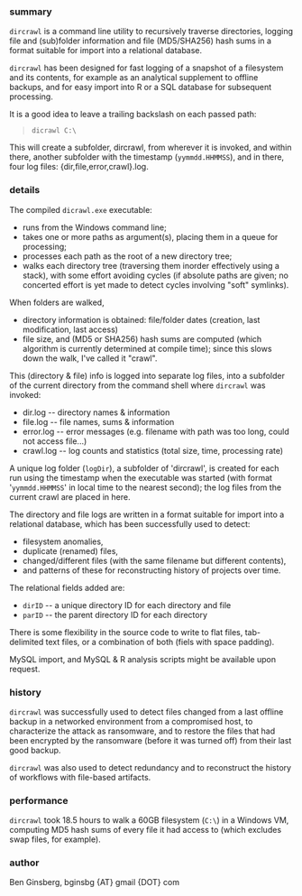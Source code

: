 ### summary

`dircrawl` is a command line utility to recursively traverse directories,
logging file and (sub)folder information and file (MD5/SHA256) hash sums
in a format suitable for import into a relational database.

`dircrawl` has been designed for fast logging of a snapshot of a filesystem
and its contents, for example as an analytical supplement to offline backups,
and for easy import into R or a SQL database for subsequent processing.

It is a good idea to leave a trailing backslash on each passed path:
> `dicrawl C:\`

This will create a subfolder, dircrawl, from wherever it is invoked,
and within there, another subfolder with the timestamp (`yymmdd.HHMMSS`),
and in there, four log files: {dir,file,error,crawl}.log.

### details

The compiled `dicrawl.exe` executable:
  * runs from the Windows command line;
  * takes one or more paths as argument(s), placing them in a queue for processing;
  * processes each path as the root of a new directory tree;
  * walks each directory tree (traversing them inorder effectively using a stack),
    with some effort avoiding cycles (if absolute paths are given;
    no concerted effort is yet made to detect cycles involving "soft" symlinks).

When folders are walked,
  * directory information is obtained:
    file/folder dates (creation, last modification, last access)
  * file size, and (MD5 or SHA256) hash sums are computed
    (which algorithm is currently determined at compile time);
    since this slows down the walk, I've called it "crawl".

This (directory & file) info is logged into separate log files,
into a subfolder of the current directory from the command shell
where `dircrawl` was invoked:
  * dir.log   -- directory names & information
  * file.log  -- file names, sums & information
  * error.log -- error messages (e.g. filename with path was too long, could not access file...)
  * crawl.log -- log counts and statistics (total size, time, processing rate)

A unique log folder (`logDir`), a subfolder of 'dircrawl', is created
for each run using the timestamp when the executable was started
(with format '`yymmdd.HHMMSS`' in local time to the nearest second);
the log files from the current crawl are placed in here.

The directory and file logs are written in a format suitable for import
into a relational database, which has been successfully used to detect:
  * filesystem anomalies,
  * duplicate (renamed) files,
  * changed/different files (with the same filename but different contents),
  * and patterns of these for reconstructing history of projects over time.

The relational fields added are:
  * `dirID` -- a unique directory ID for each directory and file
  * `parID` -- the parent directory ID for each directory

There is some flexibility in the source code to write to flat files,
tab-delimited text files, or a combination of both (fiels with space padding).

MySQL import, and MySQL & R analysis scripts might be available upon request.

### history

`dircrawl` was successfully used to detect files changed from a
last offline backup in a networked environment from a compromised host,
to characterize the attack as ransomware, and to restore the files
that had been encrypted by the ransomware (before it was turned off)
from their last good backup.

`dircrawl` was also used to detect redundancy and to reconstruct
the history of workflows with file-based artifacts.

### performance

`dircrawl` took 18.5 hours to walk a 60GB filesystem (`C:\`) in a
Windows VM, computing MD5 hash sums of every file it had access to
(which excludes swap files, for example).

### author

Ben Ginsberg, bginsbg {AT} gmail {DOT} com


